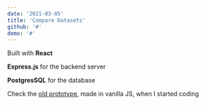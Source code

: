 ```yaml
---
date: '2021-03-05'
title: 'Compare Datasets'
github: '#'
demo: '#'
---
```


Built with **React**

**Express.js** for the backend server

**PostgresSQL** for the database

Check the [old prototype](https://github.com/abonmassip/JSapps), made in vanilla JS, when I started coding